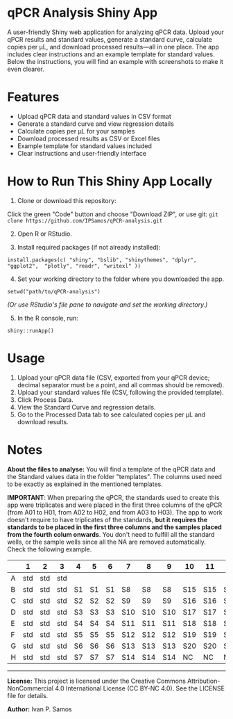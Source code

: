 # qPCR Analysis Shiny App
A user-friendly Shiny web application for analyzing qPCR data. Upload your qPCR results and standard values, generate a standard curve, calculate copies per µL, and download processed results—all in one place. The app includes clear instructions and an example template for standard values. Below the instructions, you will find an example with screenshots to make it even clearer.

# Features
- Upload qPCR data and standard values in CSV format
- Generate a standard curve and view regression details
- Calculate copies per µL for your samples
- Download processed results as CSV or Excel files
- Example template for standard values included
- Clear instructions and user-friendly interface

# How to Run This Shiny App Locally
1. Clone or download this repository:
   
Click the green "Code" button and choose "Download ZIP", or use git:
`git clone https://github.com/IPSamos/qPCR-analysis.git`

2. Open R or RStudio.

3. Install required packages (if not already installed):

`install.packages(c(
  "shiny", "bslib", "shinythemes", "dplyr", "ggplot2", 
  "plotly", "readr", "writexl"
))`

4. Set your working directory to the folder where you downloaded the app.

`setwd("path/to/qPCR-analysis")`

_(Or use RStudio's file pane to navigate and set the working directory.)_

5. In the R console, run:

`shiny::runApp()`

# Usage
1. Upload your qPCR data file (CSV, exported from your qPCR device; decimal separator must be a point, and all commas should be removed).
2. Upload your standard values file (CSV, following the provided template).
3. Click Process Data.
4. View the Standard Curve and regression details.
5. Go to the Processed Data tab to see calculated copies per µL and download results.


# Notes

**About the files to analyse:** You will find a template of the qPCR data and the Standard values data in the folder "templates". The columns used need to be exactly as explained in the mentioned templates.

**IMPORTANT**: When preparing the qPCR, the standards used to create this app were triplicates and were placed in the first three columns of the qPCR (from A01 to H01, from A02 to H02, and from A03 to H03). The app to work doesn't require to have triplicates of the standards, **but it requires the standards to be placed in the first three columns and the samples placed from the fourth colum onwards**. You don't need to fulfill all the standard wells, or the sample wells since all the NA are removed automatically. Check the following example. 

|   | 1   | 2   | 3   | 4   | 5   | 6   | 7   | 8   | 9   | 10  | 11  | 12  |
|---|-----|-----|-----|-----|-----|-----|-----|-----|-----|-----|-----|-----|
| A | std | std | std |     |     |     |     |     |     |     |     |     |
| B | std | std | std | S1  | S1  | S1  | S8  | S8  | S8  | S15 | S15 | S15 |
| C | std | std | std | S2  | S2  | S2  | S9  | S9  | S9  | S16 | S16 | S16 |
| D | std | std | std | S3  | S3  | S3  | S10 | S10 | S10 | S17 | S17 | S17 |
| E | std | std | std | S4  | S4  | S4  | S11 | S11 | S11 | S18 | S18 | S18 |
| F | std | std | std | S5  | S5  | S5  | S12 | S12 | S12 | S19 | S19 | S19 |
| G | std | std | std | S6  | S6  | S6  | S13 | S13 | S13 | S20 | S20 | S20 |
| H | std | std | std | S7  | S7  | S7  | S14 | S14 | S14 | NC  | NC  | NC  |

---

**License:**
This project is licensed under the Creative Commons Attribution-NonCommercial 4.0 International License (CC BY-NC 4.0).
See the LICENSE file for details.

**Author:**
Ivan P. Samos
